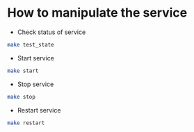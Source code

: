 # How to manipulate the service

* Check status of service
```bash
make test_state
```

* Start service
```bash
make start
```

* Stop service
```bash
make stop
```

* Restart service
```bash
make restart
```

